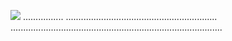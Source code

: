 <a href="https://goo.su/ab4w66"><img src="https://i.imgur.com/sZtnbLq.jpeg" /></a>
................
............................................................
....................................................................................
